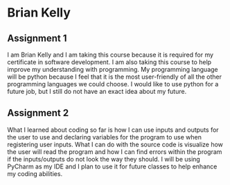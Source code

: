 # Brian Kelly

## Assignment 1

I am Brian Kelly and I am taking this course because it is required for my certificate in software development. I am also taking this course to help improve my understanding with programming. My programming language will be python because I feel that it is the most user-friendly of all the other programming languages we could choose. I would like to use python for a future job, but I still do not have an exact idea about my future.

## Assignment 2

What I learned about coding so far is how I can use inputs and outputs for the user to use and declaring variables for the program to use when registering user inputs. What I can do with the source code is visualize how the user will read the program and how I can find errors within the program if the inputs/outputs do not look the way they should. I will be using PyCharm as my IDE and I plan to use it for future classes to help enhance my coding abilities.
